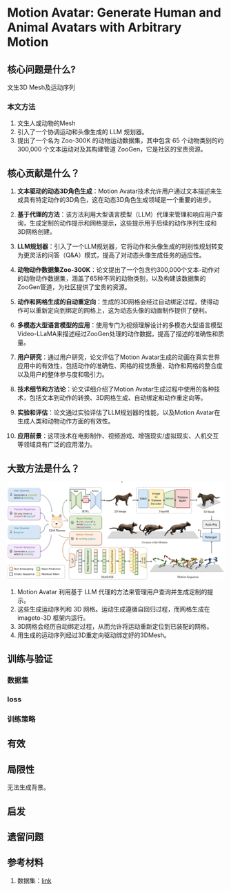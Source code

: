 # Motion Avatar: Generate Human and Animal Avatars with Arbitrary Motion

## 核心问题是什么?

文生3D Mesh及运动序列

### 本文方法
1. 文生人或动物的Mesh
2. 引入了一个协调运动和头像生成的 LLM 规划器。
3. 提出了一个名为 Zoo-300K 的动物运动数据集，其中包含 65 个动物类别的约 300,000 个文本运动对及其构建管道 ZooGen，它是社区的宝贵资源。

## 核心贡献是什么？

1.  **文本驱动的动态3D角色生成**：Motion Avatar技术允许用户通过文本描述来生成具有特定动作的3D角色，这在动态3D角色生成领域是一个重要的进步。

2.  **基于代理的方法**：该方法利用大型语言模型（LLM）代理来管理和响应用户查询，生成定制的动作提示和网格提示，这些提示用于后续的动作序列生成和3D网格创建。

3.  **LLM规划器**：引入了一个LLM规划器，它将动作和头像生成的判别性规划转变为更灵活的问答（Q\&A）模式，提高了对动态头像生成任务的适应性。

4.  **动物动作数据集Zoo-300K**：论文提出了一个包含约300,000个文本-动作对的动物动作数据集，涵盖了65种不同的动物类别，以及构建该数据集的ZooGen管道，为社区提供了宝贵的资源。

5.  **动作和网格生成的自动重定向**：生成的3D网格会经过自动绑定过程，使得动作可以重新定向到绑定的网格上，这为动态头像的动画制作提供了便利。

6.  **多模态大型语言模型的应用**：使用专门为视频理解设计的多模态大型语言模型Video-LLaMA来描述经过ZooGen处理的动作数据，提高了描述的准确性和质量。

7.  **用户研究**：通过用户研究，论文评估了Motion Avatar生成的动画在真实世界应用中的有效性，包括动作的准确性、网格的视觉质量、动作和网格的整合度以及用户的整体参与度和吸引力。

8.  **技术细节和方法论**：论文详细介绍了Motion Avatar生成过程中使用的各种技术，包括文本到动作的转换、3D网格生成、自动绑定和动作重定向等。

9.  **实验和评估**：论文通过实验评估了LLM规划器的性能，以及Motion Avatar在生成人类和动物动作方面的有效性。

10. **应用前景**：这项技术在电影制作、视频游戏、增强现实/虚拟现实、人机交互等领域具有广泛的应用潜力。

## 大致方法是什么？

![](./assets/5702b84dff25df3d544d7bf408a8edda_0_Figure_1_2146516266.png)

1. Motion Avatar 利用基于 LLM 代理的方法来管理用户查询并生成定制的提示。
2. 这些生成运动序列和 3D 网格。运动生成遵循自回归过程，而网格生成在 imageto-3D 框架内运行。
3. 3D网格会经历自动绑定过程，从而允许将运动重新定位到已装配的网格。
4. 用生成的运动序列经过3D重定向驱动绑定好的3DMesh。  

## 训练与验证

### 数据集

### loss

### 训练策略

## 有效

## 局限性

无法生成背景。  

## 启发

## 遗留问题

## 参考材料

1. 数据集：[link](./40.md)